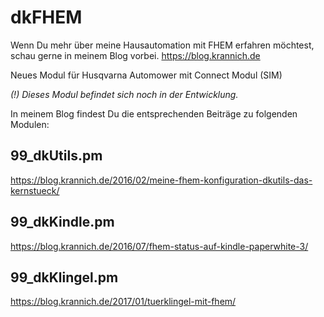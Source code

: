# dkFHEM

Wenn Du mehr über meine Hausautomation mit FHEM erfahren möchtest, schau gerne in meinem Blog vorbei.
https://blog.krannich.de

Neues Modul für Husqvarna Automower mit Connect Modul (SIM)

*(!) Dieses Modul befindet sich noch in der Entwicklung.*

In meinem Blog findest Du die entsprechenden Beiträge zu folgenden Modulen:

## 99_dkUtils.pm
https://blog.krannich.de/2016/02/meine-fhem-konfiguration-dkutils-das-kernstueck/

## 99_dkKindle.pm
https://blog.krannich.de/2016/07/fhem-status-auf-kindle-paperwhite-3/

## 99_dkKlingel.pm
https://blog.krannich.de/2017/01/tuerklingel-mit-fhem/
